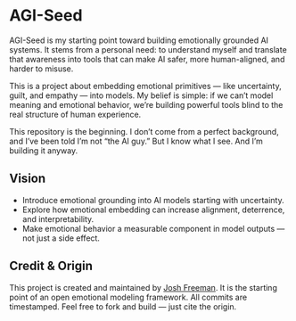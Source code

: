 # AGI-Seed

AGI-Seed is my starting point toward building emotionally grounded AI systems. It stems from a personal need: to understand myself and translate that awareness into tools that can make AI safer, more human-aligned, and harder to misuse.

This is a project about embedding emotional primitives — like uncertainty, guilt, and empathy — into models. My belief is simple: if we can’t model meaning and emotional behavior, we’re building powerful tools blind to the real structure of human experience.

This repository is the beginning. I don’t come from a perfect background, and I’ve been told I’m not “the AI guy.” But I know what I see. And I’m building it anyway.

## Vision

- Introduce emotional grounding into AI models starting with uncertainty.
- Explore how emotional embedding can increase alignment, deterrence, and interpretability.
- Make emotional behavior a measurable component in model outputs — not just a side effect.

## Credit & Origin

This project is created and maintained by [Josh Freeman](https://www.linkedin.com/in/josh-freeman/). It is the starting point of an open emotional modeling framework. All commits are timestamped. Feel free to fork and build — just cite the origin.
